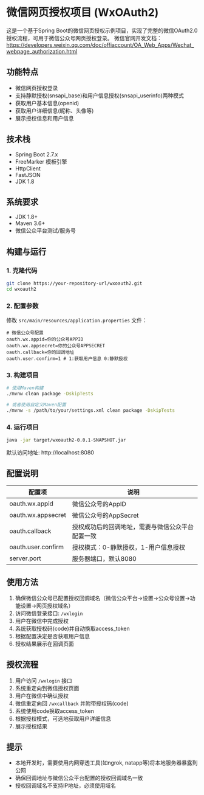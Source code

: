 # 微信网页授权项目 (WxOAuth2)

这是一个基于Spring Boot的微信网页授权示例项目，实现了完整的微信OAuth2.0授权流程，可用于微信公众号网页授权登录。
微信官网开发文档：https://developers.weixin.qq.com/doc/offiaccount/OA_Web_Apps/Wechat_webpage_authorization.html

## 功能特点

- 微信网页授权登录
- 支持静默授权(snsapi_base)和用户信息授权(snsapi_userinfo)两种模式
- 获取用户基本信息(openid)
- 获取用户详细信息(昵称、头像等)
- 展示授权信息和用户信息

## 技术栈

- Spring Boot 2.7.x
- FreeMarker 模板引擎
- HttpClient
- FastJSON
- JDK 1.8

## 系统要求

- JDK 1.8+
- Maven 3.6+
- 微信公众平台测试/服务号

## 构建与运行

### 1. 克隆代码

```bash
git clone https://your-repository-url/wxoauth2.git
cd wxoauth2
```

### 2. 配置参数

修改 `src/main/resources/application.properties` 文件：

```properties
# 微信公众号配置
oauth.wx.appid=你的公众号APPID
oauth.wx.appsecret=你的公众号APPSECRET
oauth.callback=你的回调地址
oauth.user.confirm=1 # 1:获取用户信息 0:静默授权
```

### 3. 构建项目

```bash
# 使用Maven构建
./mvnw clean package -DskipTests

# 或者使用自定义Maven配置
./mvnw -s /path/to/your/settings.xml clean package -DskipTests
```

### 4. 运行项目

```bash
java -jar target/wxoauth2-0.0.1-SNAPSHOT.jar
```

默认访问地址: http://localhost:8080

## 配置说明

| 配置项 | 说明 |
| ----- | ----- |
| oauth.wx.appid | 微信公众号的AppID |
| oauth.wx.appsecret | 微信公众号的AppSecret |
| oauth.callback | 授权成功后的回调地址，需要与微信公众平台配置一致 |
| oauth.user.confirm | 授权模式：0-静默授权，1-用户信息授权 |
| server.port | 服务器端口，默认8080 |

## 使用方法

1. 确保微信公众号已配置授权回调域名（微信公众平台->设置->公众号设置->功能设置->网页授权域名）
2. 访问微信登录接口: `/wxlogin`
3. 用户在微信中完成授权
4. 系统获取授权码(code)并自动换取access_token
5. 根据配置决定是否获取用户信息
6. 授权结果展示在回调页面

## 授权流程

1. 用户访问 `/wxlogin` 接口
2. 系统重定向到微信授权页面
3. 用户在微信中确认授权
4. 微信重定向回 `/wxcallback` 并附带授权码(code)
5. 系统使用code换取access_token
6. 根据授权模式，可选地获取用户详细信息
7. 展示授权结果

## 提示

- 本地开发时，需要使用内网穿透工具(如ngrok, natapp等)将本地服务器暴露到公网
- 确保回调地址与微信公众平台配置的授权回调域名一致
- 授权回调域名不支持IP地址，必须使用域名 